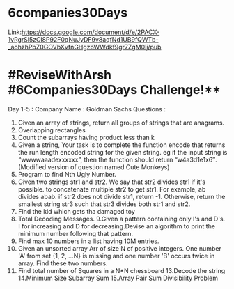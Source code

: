 # 6companies30Days

Link:https://docs.google.com/document/d/e/2PACX-1vRgrSl5zCl8P92F0qNuJyDF9v8aqfNd1UB9fQWTb-_aohzhPbZ0GOVbXvfnGHgzbWWdkf9gr7ZgM0lj/pub

# #ReviseWithArsh #6Companies30Days Challenge!**
Day 1-5 : Company Name : Goldman Sachs Questions :

1. Given an array of strings, return all groups of strings that are anagrams.
2. Overlapping rectangles
3. Count the subarrays having product less than k
4. Given a string, Your task is to complete the function encode that returns the run length encoded string for the given string.
eg if the input string is “wwwwaaadexxxxxx”, then the function should return “w4a3d1e1x6″.(Modified version of question named Cute Monkeys)
5. Program to find Nth Ugly Number.
6. Given two strings str1 and str2. We say that str2 divides str1 if it's possible. to concatenate multiple str2 to get str1. For example, ab divides abab. if str2 does not divide str1, return -1. Otherwise, return the smallest string str3 such that str3 divides both str1 and str2.
7. Find the kid which gets tha damaged toy
8. Total Decoding Messages.
9.Given a pattern containing only I's and D's. I for increasing and D for decreasing.Devise an algorithm to print the minimum number following that pattern.
10. Find max 10 numbers in a list having 10M entries.
11. Given an unsorted array Arr of size N of positive integers. One number 'A' from set {1, 2, …N} is missing and one number 'B' occurs twice in array. Find these two numbers.
12. Find total number of Squares in a N*N chessboard
13.Decode the string
14.Minimum Size Subarray Sum
15.Array Pair Sum Divisibility Problem
